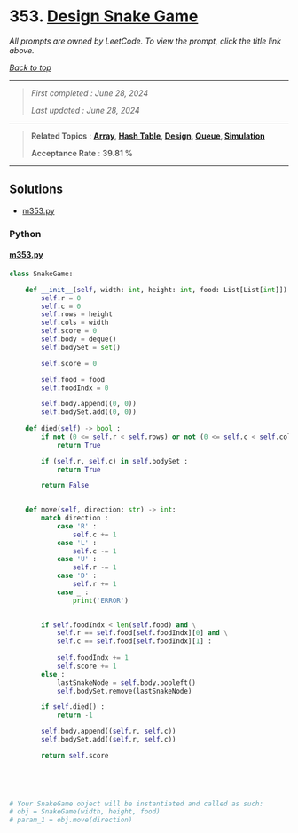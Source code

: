 # 353. [Design Snake Game](<https://leetcode.com/problems/design-snake-game>)

*All prompts are owned by LeetCode. To view the prompt, click the title link above.*

*[Back to top](<../README.md>)*

------

> *First completed : June 28, 2024*
>
> *Last updated : June 28, 2024*

------

> **Related Topics** : **[Array](<by_topic/Array.md>), [Hash Table](<by_topic/Hash Table.md>), [Design](<by_topic/Design.md>), [Queue](<by_topic/Queue.md>), [Simulation](<by_topic/Simulation.md>)**
>
> **Acceptance Rate** : **39.81 %**

------

## Solutions

- [m353.py](<../my-submissions/m353.py>)
### Python
#### [m353.py](<../my-submissions/m353.py>)
```Python
class SnakeGame:

    def __init__(self, width: int, height: int, food: List[List[int]]):
        self.r = 0
        self.c = 0
        self.rows = height
        self.cols = width
        self.score = 0
        self.body = deque()
        self.bodySet = set()

        self.score = 0

        self.food = food
        self.foodIndx = 0

        self.body.append((0, 0))
        self.bodySet.add((0, 0))
        
    def died(self) -> bool :
        if not (0 <= self.r < self.rows) or not (0 <= self.c < self.cols) :
            return True

        if (self.r, self.c) in self.bodySet :
            return True

        return False
    

    def move(self, direction: str) -> int:
        match direction :
            case 'R' :
                self.c += 1
            case 'L' :
                self.c -= 1
            case 'U' :
                self.r -= 1
            case 'D' :
                self.r += 1
            case _ :
                print('ERROR')
        

        if self.foodIndx < len(self.food) and \
            self.r == self.food[self.foodIndx][0] and \
            self.c == self.food[self.foodIndx][1] :
            
            self.foodIndx += 1
            self.score += 1
        else :
            lastSnakeNode = self.body.popleft()
            self.bodySet.remove(lastSnakeNode)

        if self.died() :
            return -1

        self.body.append((self.r, self.c))
        self.bodySet.add((self.r, self.c))

        return self.score
                

        


# Your SnakeGame object will be instantiated and called as such:
# obj = SnakeGame(width, height, food)
# param_1 = obj.move(direction)
```

